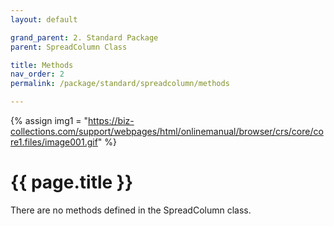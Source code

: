 ```yaml
---
layout: default

grand_parent: 2. Standard Package
parent: SpreadColumn Class

title: Methods
nav_order: 2
permalink: /package/standard/spreadcolumn/methods

---
```

{% assign img1 = "https://biz-collections.com/support/webpages/html/onlinemanual/browser/crs/core/core1.files/image001.gif" %}


# {{ page.title }}

There are no methods defined in the SpreadColumn class.